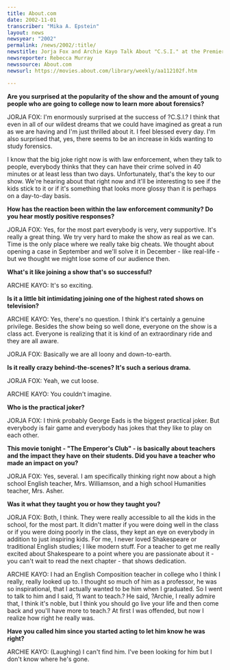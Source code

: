 ```yaml
---
title: About.com
date: 2002-11-01
transcriber: "Mika A. Epstein"
layout: news
newsyear: "2002"
permalink: /news/2002/:title/
newstitle: Jorja Fox and Archie Kayo Talk About "C.S.I." at the Premiere of "The Emperor's Club"
newsreporter: Rebecca Murray
newssource: About.com
newsurl: https://movies.about.com/library/weekly/aa112102f.htm

---
```


**Are you surprised at the popularity of the show and the amount of young people who are going to college now to learn more about forensics?**

JORJA FOX: I'm enormously surprised at the success of ?C.S.I.? I think that even in all of our wildest dreams that we could have imagined as great a run as we are having and I'm just thrilled about it. I feel blessed every day. I'm also surprised that, yes, there seems to be an increase in kids wanting to study forensics.

I know that the big joke right now is with law enforcement, when they talk to people, everybody thinks that they can have their crime solved in 40 minutes or at least less than two days. Unfortunately, that's the key to our show. We're hearing about that right now and it'll be interesting to see if the kids stick to it or if it's something that looks more glossy than it is perhaps on a day-to-day basis.

**How has the reaction been within the law enforcement community? Do you hear mostly positive responses?**

JORJA FOX: Yes, for the most part everybody is very, very supportive. It's really a great thing. We try very hard to make the show as real as we can. Time is the only place where we really take big cheats. We thought about opening a case in September and we'll solve it in December - like real-life - but we thought we might lose some of our audience then.

**What's it like joining a show that's so successful?**

ARCHIE KAYO: It's so exciting.

**Is it a little bit intimidating joining one of the highest rated shows on television?**

ARCHIE KAYO: Yes, there's no question. I think it's certainly a genuine privilege. Besides the show being so well done, everyone on the show is a class act. Everyone is realizing that it is kind of an extraordinary ride and they are all aware.

JORJA FOX: Basically we are all loony and down-to-earth.

**Is it really crazy behind-the-scenes? It's such a serious drama.**

JORJA FOX: Yeah, we cut loose.

ARCHIE KAYO: You couldn't imagine.

**Who is the practical joker?**

JORJA FOX: I think probably George Eads is the biggest practical joker. But everybody is fair game and everybody has jokes that they like to play on each other.

**This movie tonight - "The Emperor's Club" - is basically about teachers and the impact they have on their students. Did you have a teacher who made an impact on you?**

JORJA FOX: Yes, several. I am specifically thinking right now about a high school English teacher, Mrs. Williamson, and a high school Humanities teacher, Mrs. Asher.

**Was it what they taught you or how they taught you?**

JORJA FOX: Both, I think. They were really accessible to all the kids in the school, for the most part. It didn't matter if you were doing well in the class or if you were doing poorly in the class, they kept an eye on everybody in addition to just inspiring kids. For me, I never loved Shakespeare or traditional English studies; I like modern stuff. For a teacher to get me really excited about Shakespeare to a point where you are passionate about it - you can't wait to read the next chapter - that shows dedication.

ARCHIE KAYO: I had an English Composition teacher in college who I think I really, really looked up to. I thought so much of him as a professor, he was so inspirational, that I actually wanted to be him when I graduated. So I went to talk to him and I said, ?I want to teach.? He said, ?Archie, I really admire that, I think it's noble, but I think you should go live your life and then come back and you'll have more to teach.? At first I was offended, but now I realize how right he really was.

**Have you called him since you started acting to let him know he was right?**

ARCHIE KAYO: (Laughing) I can't find him. I've been looking for him but I don't know where he's gone.
